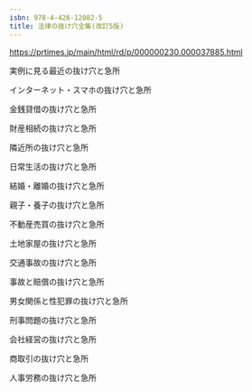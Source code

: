 ```yaml
---
isbn: 978-4-426-12082-5
title: 法律の抜け穴全集(改訂5版)
---
```


https://prtimes.jp/main/html/rd/p/000000230.000037885.html

実例に見る最近の抜け穴と急所

インターネット・スマホの抜け穴と急所

金銭貸借の抜け穴と急所

財産相続の抜け穴と急所

隣近所の抜け穴と急所

日常生活の抜け穴と急所

結婚・離婚の抜け穴と急所

親子・養子の抜け穴と急所

不動産売買の抜け穴と急所

土地家屋の抜け穴と急所

交通事故の抜け穴と急所

事故と賠償の抜け穴と急所

男女関係と性犯罪の抜け穴と急所

刑事問題の抜け穴と急所

会社経営の抜け穴と急所

商取引の抜け穴と急所

人事労務の抜け穴と急所